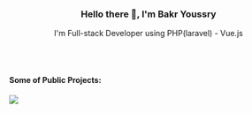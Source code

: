 <h3 align="center">Hello there 👋, I'm Bakr Youssry</h3>
<p align="center">I'm Full-stack Developer using PHP(laravel) - Vue.js</p>
<br/><br/>

<h4 >Some of Public Projects: </h4>

<a href="https://github.com/bakr-youssri/blogsite">
  <img align="center" src="https://github-readme-stats.vercel.app/api/pin/?username=bakr-youssri&repo=blogsite&theme=dark" />
  </a>
<br>

